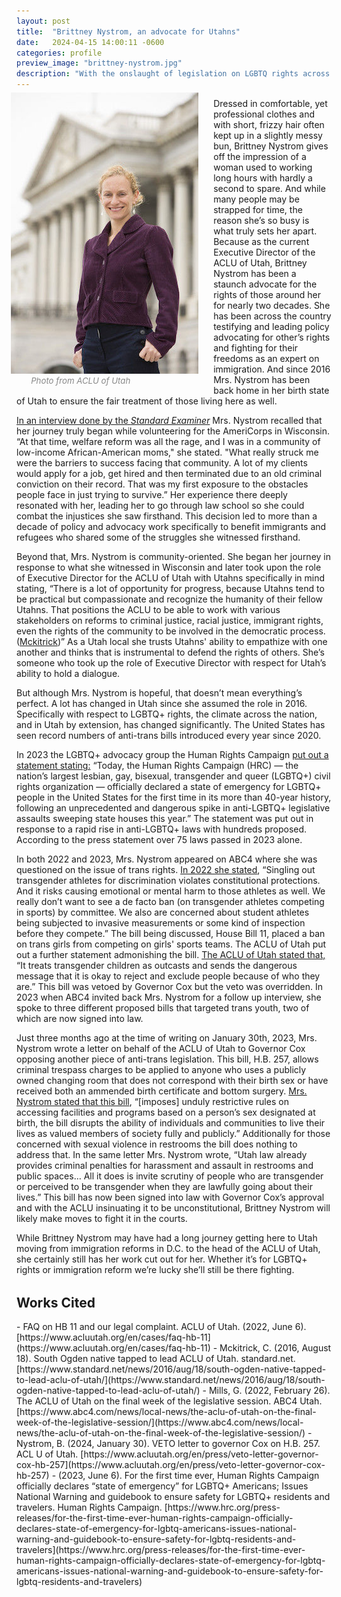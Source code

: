 ```yaml
---
layout: post
title:  "Brittney Nystrom, an advocate for Utahns"
date:   2024-04-15 14:00:11 -0600
categories: profile
preview_image: "brittney-nystrom.jpg"
description: "With the onslaught of legislation on LGBTQ rights across the nation, a strong defender is desperately needed. Find out who's steering the ship at the ACLU of Utah and fighting for you in the background."
---
```


<!-- This is a really gross hack, do not ever do this. I have no time !-->
<div style="margin:-1ch 1.5rem 0 -1ch;float:left">
    <img src="/assets/images/brittney-nystrom.jpg">
    <p style="margin:0 0 0 2rem;font-size:1.5ch;color:#888;font-style:italic">Photo from ACLU of Utah</p>
</div>

Dressed in comfortable, yet professional clothes and with short, frizzy hair often kept up in a slightly messy bun, Brittney Nystrom gives off the impression of a woman used to working long hours with hardly a second to spare. And while many people may be strapped for time, the reason she’s so busy is what truly sets her apart. Because as the current Executive Director of the ACLU of Utah, Brittney Nystrom has been a staunch advocate for the rights of those around her for nearly two decades. She has been across the country testifying and leading policy advocating for other’s rights and fighting for their freedoms as an expert on immigration. And since 2016 Mrs. Nystrom has been back home in her birth state of Utah to ensure the fair treatment of those living here as well.

[In an interview done by the *Standard Examiner*](https://www.standard.net/news/2016/aug/18/south-ogden-native-tapped-to-lead-aclu-of-utah/) Mrs. Nystrom recalled that her journey truly began while volunteering for the AmeriCorps in Wisconsin. “At that time, welfare reform was all the rage, and I was in a community of low-income African-American moms," she stated. "What really struck me were the barriers to success facing that community. A lot of my clients would apply for a job, get hired and then terminated due to an old criminal conviction on their record. That was my first exposure to the obstacles people face in just trying to survive.” Her experience there deeply resonated with her, leading her to go through law school so she could combat the injustices she saw firsthand. This decision led to more than a decade of policy and advocacy work specifically to benefit immigrants and refugees who shared some of the struggles she witnessed firsthand.

Beyond that, Mrs. Nystrom is community-oriented. She began her journey in response to what she witnessed in Wisconsin and later took upon the role of Executive Director for the ACLU of Utah with Utahns specifically in mind stating, “There is a lot of opportunity for progress, because Utahns tend to be practical but compassionate and recognize the humanity of their fellow Utahns. That positions the ACLU to be able to work with various stakeholders on reforms to criminal justice, racial justice, immigrant rights, even the rights of the community to be involved in the democratic process. ([Mckitrick](https://www.standard.net/news/2016/aug/18/south-ogden-native-tapped-to-lead-aclu-of-utah/))” As a Utah local she trusts Utahns' ability to empathize with one another and thinks that is instrumental to defend the rights of others. She’s someone who took up the role of Executive Director with respect for Utah’s ability to hold a dialogue.

But although Mrs. Nystrom is hopeful, that doesn’t mean everything’s perfect. A lot has changed in Utah since she assumed the role in 2016. Specifically with respect to LGBTQ+ rights, the climate across the nation, and in Utah by extension, has changed significantly. The United States has seen record numbers of anti-trans bills introduced every year since 2020. 

In 2023 the LGBTQ+ advocacy group the Human Rights Campaign [put out a statement stating:](https://www.hrc.org/press-releases/for-the-first-time-ever-human-rights-campaign-officially-declares-state-of-emergency-for-lgbtq-americans-issues-national-warning-and-guidebook-to-ensure-safety-for-lgbtq-residents-and-travelers) “Today, the Human Rights Campaign (HRC) — the nation’s largest lesbian, gay, bisexual, transgender and queer (LGBTQ+) civil rights organization — officially declared a state of emergency for LGBTQ+ people in the United States for the first time in its more than 40-year history, following an unprecedented and dangerous spike in anti-LGBTQ+ legislative assaults sweeping state houses this year.” The statement was put out in response to a rapid rise in anti-LGBTQ+ laws with hundreds proposed. According to the press statement over 75 laws passed in 2023 alone.

In both 2022 and 2023, Mrs. Nystrom appeared on ABC4 where she was questioned on the issue of trans rights. [In 2022 she stated](https://www.abc4.com/news/local-news/the-aclu-of-utah-on-the-final-week-of-the-legislative-session/), “Singling out transgender athletes for discrimination violates constitutional protections. And it risks causing emotional or mental harm to those athletes as well. We really don’t want to see a de facto ban (on transgender athletes competing in sports) by committee. We also are concerned about student athletes being subjected to invasive measurements or some kind of inspection before they compete.” The bill being discussed, House Bill 11, placed a ban on trans girls from competing on girls' sports teams. The ACLU of Utah put out a further statement admonishing the bill. [The ACLU of Utah stated that,](https://www.acluutah.org/en/press/veto-letter-governor-cox-hb-257) “It treats transgender children as outcasts and sends the dangerous message that it is okay to reject and exclude people because of who they are.” This bill was vetoed by Governor Cox but the veto was overridden. In 2023 when ABC4 invited back Mrs. Nystrom for a follow up interview, she spoke to three different proposed bills that targeted trans youth, two of which are now signed into law.

Just three months ago at the time of writing on January 30th, 2023, Mrs. Nystrom wrote a letter on behalf of the ACLU of Utah to Governor Cox opposing another piece of anti-trans legislation. This bill, H.B. 257, allows criminal trespass charges to be applied to anyone who uses a publicly owned changing room that does not correspond with their birth sex or have received both an ammended birth certificate and bottom surgery. [Mrs. Nystrom stated that this bill](https://www.acluutah.org/en/press/veto-letter-governor-cox-hb-257), “[imposes] unduly restrictive rules on accessing facilities and programs based on a person’s sex designated at birth, the bill disrupts the ability of individuals and communities to live their lives as valued members of society fully and publicly.” Additionally for those concerned with sexual violence in restrooms the bill does nothing to address that. In the same letter Mrs. Nystrom wrote, “Utah law already provides criminal penalties for harassment and assault in restrooms and public spaces… All it does is invite scrutiny of people who are transgender or perceived to be transgender when they are lawfully going about their lives.” This bill has now been signed into law with Governor Cox’s approval and with the ACLU insinuating it to be unconstitutional, Brittney Nystrom will likely make moves to fight it in the courts.

While Brittney Nystrom may have had a long journey getting here to Utah moving from immigration reforms in D.C. to the head of the ACLU of Utah, she certainly still has her work cut out for her. Whether it’s for LGBTQ+ rights or immigration reform we’re lucky she’ll still be there fighting.

<div class="mid-line" style="margin:2rem 0"></div>

## Works Cited
<div class="works-cited" markdown="1">
- FAQ on HB 11 and our legal complaint. ACLU of Utah. (2022, June 6). [https://www.acluutah.org/en/cases/faq-hb-11](https://www.acluutah.org/en/cases/faq-hb-11)
- Mckitrick, C. (2016, August 18). South Ogden native tapped to lead ACLU of Utah. standard.net. [https://www.standard.net/news/2016/aug/18/south-ogden-native-tapped-to-lead-aclu-of-utah/](https://www.standard.net/news/2016/aug/18/south-ogden-native-tapped-to-lead-aclu-of-utah/)
- Mills, G. (2022, February 26). The ACLU of Utah on the final week of the legislative session. ABC4 Utah. [https://www.abc4.com/news/local-news/the-aclu-of-utah-on-the-final-week-of-the-legislative-session/](https://www.abc4.com/news/local-news/the-aclu-of-utah-on-the-final-week-of-the-legislative-session/)
- Nystrom, B. (2024, January 30). VETO letter to governor Cox on H.B. 257. ACL 	U of Utah. [https://www.acluutah.org/en/press/veto-letter-governor-cox-hb-257](https://www.acluutah.org/en/press/veto-letter-governor-cox-hb-257)
- (2023, June 6). For the first time ever, Human Rights Campaign officially declares “state of emergency” for LGBTQ+ Americans; Issues National Warning and guidebook to ensure safety for LGBTQ+ residents and travelers. Human Rights Campaign. [https://www.hrc.org/press-releases/for-the-first-time-ever-human-rights-campaign-officially-declares-state-of-emergency-for-lgbtq-americans-issues-national-warning-and-guidebook-to-ensure-safety-for-lgbtq-residents-and-travelers](https://www.hrc.org/press-releases/for-the-first-time-ever-human-rights-campaign-officially-declares-state-of-emergency-for-lgbtq-americans-issues-national-warning-and-guidebook-to-ensure-safety-for-lgbtq-residents-and-travelers)
</div>
